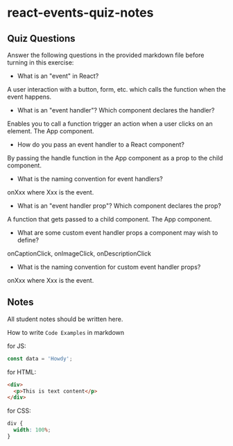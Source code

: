 # react-events-quiz-notes

## Quiz Questions

Answer the following questions in the provided markdown file before turning in this exercise:

- What is an "event" in React?

A user interaction with a button, form, etc. which calls the function when the event happens.

- What is an "event handler"? Which component declares the handler?

Enables you to call a function trigger an action when a user clicks on an element.
The App component.

- How do you pass an event handler to a React component?

By passing the handle function in the App component as a prop to the child component.

- What is the naming convention for event handlers?

onXxx where Xxx is the event.

- What is an "event handler prop"? Which component declares the prop?

A function that gets passed to a child component. The App component.

- What are some custom event handler props a component may wish to define?

onCaptionClick, onImageClick, onDescriptionClick

- What is the naming convention for custom event handler props?

onXxx where Xxx is the event.

## Notes

All student notes should be written here.

How to write `Code Examples` in markdown

for JS:

```javascript
const data = 'Howdy';
```

for HTML:

```html
<div>
  <p>This is text content</p>
</div>
```

for CSS:

```css
div {
  width: 100%;
}
```
